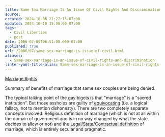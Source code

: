 ```yaml
---
title: Same Sex Marriage Is An Issue Of Civil Rights And Discrimination
source: 
created: 2024-10-06 21:27:13-07:00
updated: 2024-10-10 15:00:00-07:00
tags:
  - Civil Liberties
  - post
date: 2006-07-09T06:51:00.000-07:00
published: true
url: /2006/07/same-sex-marriage-is-issue-of-civil.html
aliases:
  - Same-sex-marriage-is-an-issue-of-civil-rights-and-discrimination
linter-yaml-title-alias: Same-sex-marriage-is-an-issue-of-civil-rights-and-discrimination
---
```



[Marriage Rights](http://atrios.blogspot.com/2004/11/marriage-rights-re-run.html "Marriage Rights")  
  
Summary of benefits of marriage that same sex couples are being denied.  
  
The typical talking point of the gay bigots is that "marriage" is a "sacred institution". But those assholes are guilty of [equivocating](http://dictionary.reference.com/wordoftheday/archive/2002/07/24.html) (i.e. a logical fallacy, not to mention dishonesty). There are two completely separate concepts involved: Religious definition of marriage (which is not at all within the domain of government and is in no way changed by what the state decides to allow or not) and the [Legal/Stata/Contractual definition](http://www.lectlaw.com/def2/m087.htm) of marriage, which is entirely secular and pragmatic.